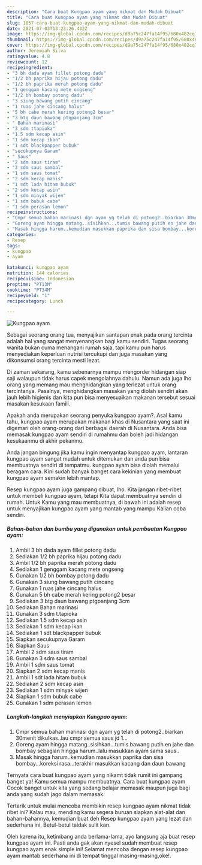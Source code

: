 ```yaml
---
description: "Cara buat Kungpao ayam yang nikmat dan Mudah Dibuat"
title: "Cara buat Kungpao ayam yang nikmat dan Mudah Dibuat"
slug: 1057-cara-buat-kungpao-ayam-yang-nikmat-dan-mudah-dibuat
date: 2021-07-03T13:23:26.432Z
image: https://img-global.cpcdn.com/recipes/d9a75c247fa14f95/680x482cq70/kungpao-ayam-foto-resep-utama.jpg
thumbnail: https://img-global.cpcdn.com/recipes/d9a75c247fa14f95/680x482cq70/kungpao-ayam-foto-resep-utama.jpg
cover: https://img-global.cpcdn.com/recipes/d9a75c247fa14f95/680x482cq70/kungpao-ayam-foto-resep-utama.jpg
author: Jeremiah Silva
ratingvalue: 4.8
reviewcount: 12
recipeingredient:
- "3 bh dada ayam fillet potong dadu"
- "1/2 bh paprika hijau potong dadu"
- "1/2 bh paprika merah potong dadu"
- "1 genggam kacang mete ongseng"
- "1/2 bh bombay potong dadu"
- "3 siung bawang putih cincang"
- "1 ruas jahe cincang halus"
- "5 bh cabe merah kering potong2 besar"
- "3 btg daun bawang ptgpanjang 3cm"
- " Bahan marinasi"
- "3 sdm ttapioka"
- "1.5 sdm kecap asin"
- "1 sdm kecap ikan"
- "1 sdt blackpapper bubuk"
- "secukupnya Garam"
- " Saus"
- "2 sdm saus tiram"
- "3 sdm saus sambal"
- "1 sdm saus tomat"
- "2 sdm kecap manis"
- "1 sdt lada hitam bubuk"
- "2 sdm kecap asin"
- "1 sdm minyak wijen"
- "1 sdm bubuk cabe"
- "1 sdm perasan lemon"
recipeinstructions:
- "Cmpr semua bahan marinasi dgn ayam yg telah di potong2..biarkan 30menit dikulkas..lau cmpr semua saus jd 1..."
- "Goreng ayam hingga matang..sisihkan...tumis bawang putih en jahe dan bombay sebagian hingga harum..lalu masukkan ayam sama saus.."
- "Masak hingga harum..kemudian masukkan paprika dan sisa bombay...koreksi rasa...terakhir masukkan kacang dan daun bawang"
categories:
- Resep
tags:
- kungpao
- ayam

katakunci: kungpao ayam 
nutrition: 144 calories
recipecuisine: Indonesian
preptime: "PT13M"
cooktime: "PT34M"
recipeyield: "1"
recipecategory: Lunch

---
```



![Kungpao ayam](https://img-global.cpcdn.com/recipes/d9a75c247fa14f95/680x482cq70/kungpao-ayam-foto-resep-utama.jpg)

Sebagai seorang orang tua, menyajikan santapan enak pada orang tercinta adalah hal yang sangat menyenangkan bagi kamu sendiri. Tugas seorang  wanita bukan cuma menangani rumah saja, tapi kamu pun harus menyediakan keperluan nutrisi tercukupi dan juga masakan yang dikonsumsi orang tercinta mesti lezat.

Di zaman  sekarang, kamu sebenarnya mampu mengorder hidangan siap saji walaupun tidak harus capek mengolahnya dahulu. Namun ada juga lho orang yang memang mau menghidangkan yang terlezat untuk orang tercintanya. Pasalnya, menghidangkan masakan yang diolah sendiri akan jauh lebih higienis dan kita pun bisa menyesuaikan makanan tersebut sesuai masakan kesukaan famili. 



Apakah anda merupakan seorang penyuka kungpao ayam?. Asal kamu tahu, kungpao ayam merupakan makanan khas di Nusantara yang saat ini digemari oleh orang-orang dari berbagai daerah di Nusantara. Anda bisa memasak kungpao ayam sendiri di rumahmu dan boleh jadi hidangan kesukaanmu di akhir pekanmu.

Anda jangan bingung jika kamu ingin menyantap kungpao ayam, lantaran kungpao ayam sangat mudah untuk ditemukan dan anda pun bisa membuatnya sendiri di tempatmu. kungpao ayam bisa diolah memalui beragam cara. Kini sudah banyak banget cara kekinian yang membuat kungpao ayam semakin lebih mantap.

Resep kungpao ayam juga gampang dibuat, lho. Kita jangan ribet-ribet untuk membeli kungpao ayam, tetapi Kita dapat membuatnya sendiri di rumah. Untuk Kamu yang mau membuatnya, di bawah ini adalah resep untuk menyajikan kungpao ayam yang mantab yang mampu Kalian coba sendiri.

<!--inarticleads1-->

##### Bahan-bahan dan bumbu yang digunakan untuk pembuatan Kungpao ayam:

1. Ambil 3 bh dada ayam fillet potong dadu
1. Sediakan 1/2 bh paprika hijau potong dadu
1. Ambil 1/2 bh paprika merah potong dadu
1. Sediakan 1 genggam kacang mete ongseng
1. Gunakan 1/2 bh bombay potong dadu
1. Gunakan 3 siung bawang putih cincang
1. Gunakan 1 ruas jahe cincang halus
1. Gunakan 5 bh cabe merah kering potong2 besar
1. Sediakan 3 btg daun bawang ptgpanjang 3cm
1. Sediakan  Bahan marinasi
1. Gunakan 3 sdm t.tapioka
1. Sediakan 1.5 sdm kecap asin
1. Sediakan 1 sdm kecap ikan
1. Sediakan 1 sdt blackpapper bubuk
1. Siapkan secukupnya Garam
1. Siapkan  Saus
1. Ambil 2 sdm saus tiram
1. Gunakan 3 sdm saus sambal
1. Ambil 1 sdm saus tomat
1. Siapkan 2 sdm kecap manis
1. Ambil 1 sdt lada hitam bubuk
1. Sediakan 2 sdm kecap asin
1. Sediakan 1 sdm minyak wijen
1. Siapkan 1 sdm bubuk cabe
1. Gunakan 1 sdm perasan lemon




<!--inarticleads2-->

##### Langkah-langkah menyiapkan Kungpao ayam:

1. Cmpr semua bahan marinasi dgn ayam yg telah di potong2..biarkan 30menit dikulkas..lau cmpr semua saus jd 1...
1. Goreng ayam hingga matang..sisihkan...tumis bawang putih en jahe dan bombay sebagian hingga harum..lalu masukkan ayam sama saus..
1. Masak hingga harum..kemudian masukkan paprika dan sisa bombay...koreksi rasa...terakhir masukkan kacang dan daun bawang




Ternyata cara buat kungpao ayam yang nikamt tidak rumit ini gampang banget ya! Kamu semua mampu membuatnya. Cara buat kungpao ayam Cocok banget untuk kita yang sedang belajar memasak maupun juga bagi anda yang sudah jago dalam memasak.

Tertarik untuk mulai mencoba membikin resep kungpao ayam nikmat tidak ribet ini? Kalau mau, mending kamu segera buruan siapkan alat-alat dan bahan-bahannya, kemudian buat deh Resep kungpao ayam yang lezat dan sederhana ini. Betul-betul taidak sulit kan. 

Oleh karena itu, ketimbang anda berlama-lama, ayo langsung aja buat resep kungpao ayam ini. Pasti anda gak akan nyesel sudah membuat resep kungpao ayam enak simple ini! Selamat mencoba dengan resep kungpao ayam mantab sederhana ini di tempat tinggal masing-masing,oke!.

